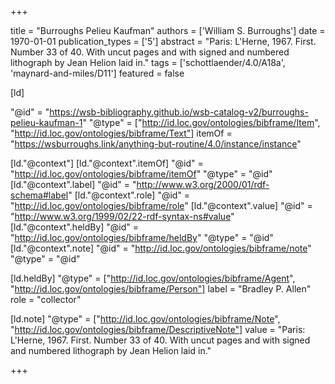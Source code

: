 +++

title = "Burroughs Pelieu Kaufman"
authors = ['William S. Burroughs']
date = 1970-01-01
publication_types = ['5']
abstract = "Paris: L'Herne, 1967. First. Number 33 of 40. With uncut pages and with signed and numbered lithograph by Jean Helion laid in."
tags = ['schottlaender/4.0/A18a', 'maynard-and-miles/D11']
featured = false

[ld]

"@id" = "https://wsb-bibliography.github.io/wsb-catalog-v2/burroughs-pelieu-kaufman-1"
"@type" = ["http://id.loc.gov/ontologies/bibframe/Item", "http://id.loc.gov/ontologies/bibframe/Text"]
itemOf = "https://wsburroughs.link/anything-but-routine/4.0/instance/instance"

[ld."@context"]
    [ld."@context".itemOf]
    "@id" = "http://id.loc.gov/ontologies/bibframe/itemOf"
    "@type" = "@id"
    [ld."@context".label]
    "@id" = "http://www.w3.org/2000/01/rdf-schema#label"
    [ld."@context".role]
    "@id" = "http://id.loc.gov/ontologies/bibframe/role"
    [ld."@context".value]
    "@id" = "http://www.w3.org/1999/02/22-rdf-syntax-ns#value"
    [ld."@context".heldBy]
    "@id" = "http://id.loc.gov/ontologies/bibframe/heldBy"
    "@type" = "@id"
    [ld."@context".note]
    "@id" = "http://id.loc.gov/ontologies/bibframe/note"
    "@type" = "@id"

[ld.heldBy]
"@type" = ["http://id.loc.gov/ontologies/bibframe/Agent", "http://id.loc.gov/ontologies/bibframe/Person"]
label = "Bradley P. Allen"
role = "collector"

[ld.note]
"@type" = ["http://id.loc.gov/ontologies/bibframe/Note", "http://id.loc.gov/ontologies/bibframe/DescriptiveNote"]
value = "Paris: L'Herne, 1967. First. Number 33 of 40. With uncut pages and with signed and numbered lithograph by Jean Helion laid in."

+++
